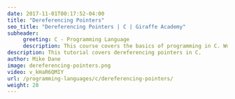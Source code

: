 ```yaml
---
date: 2017-11-01T00:17:52-04:00
title: "Dereferencing Pointers"
seo_title: "Dereferencing Pointers | C | Giraffe Academy"
subheader:
     greeting: C - Programming Language
     description: This course covers the basics of programming in C. Work your way through the videos and we'll teach you everything you need to know to start your programming journey!
description: This tutorial covers dereferencing pointers in C.
author: Mike Dane
image: dereferencing-pointers.png
video: v_kHaR6QMIY
url: /programming-languages/c/dereferencing-pointers/
weight: 28
---
```

